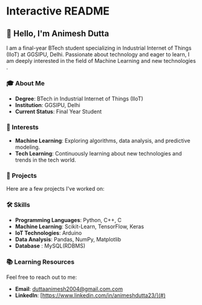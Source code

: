 # Interactive README

## 👋 Hello, I'm Animesh Dutta

I am a final-year BTech student specializing in Industrial Internet of Things (IIoT) at GGSIPU, Delhi. Passionate about technology and eager to learn, I am deeply interested in the field of Machine Learning and new technologies .

### 🎓 About Me

- **Degree**: BTech in Industrial Internet of Things (IIoT)
- **Institution**: GGSIPU, Delhi
- **Current Status**: Final Year Student

### 🌟 Interests

- **Machine Learning**: Exploring algorithms, data analysis, and predictive modeling.
- **Tech Learning**: Continuously learning about new technologies and trends in the tech world.

### 💼 Projects

Here are a few projects I've worked on:


### 🛠️ Skills

- **Programming Languages**: Python, C++, C
- **Machine Learning**: Scikit-Learn, TensorFlow, Keras
- **IoT Technologies**:  Arduino
- **Data Analysis**: Pandas, NumPy, Matplotlib
- **Database** : MySQL(RDBMS)

### 📚 Learning Resources




Feel free to reach out to me:

- **Email**: [duttaanimesh2004@gmail.com.com](mailto:your.email@example.com)
- **LinkedIn**: [https://www.linkedin.com/in/animeshdutta23/](#)
